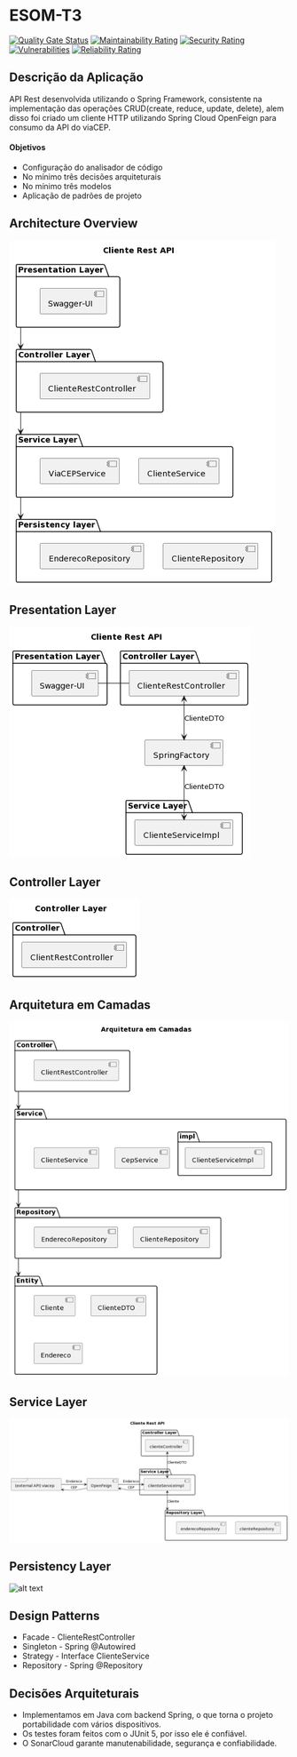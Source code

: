 # ESOM-T3
[![Quality Gate Status](https://sonarcloud.io/api/project_badges/measure?project=Jean-Lucca_PUCRS-ESOM-T3&metric=alert_status)](https://sonarcloud.io/summary/new_code?id=Jean-Lucca_PUCRS-ESOM-T3)
[![Maintainability Rating](https://sonarcloud.io/api/project_badges/measure?project=Jean-Lucca_PUCRS-ESOM-T3&metric=sqale_rating)](https://sonarcloud.io/summary/new_code?id=Jean-Lucca_PUCRS-ESOM-T3)
[![Security Rating](https://sonarcloud.io/api/project_badges/measure?project=Jean-Lucca_PUCRS-ESOM-T3&metric=security_rating)](https://sonarcloud.io/summary/new_code?id=Jean-Lucca_PUCRS-ESOM-T3)
[![Vulnerabilities](https://sonarcloud.io/api/project_badges/measure?project=Jean-Lucca_PUCRS-ESOM-T3&metric=vulnerabilities)](https://sonarcloud.io/summary/new_code?id=Jean-Lucca_PUCRS-ESOM-T3)
[![Reliability Rating](https://sonarcloud.io/api/project_badges/measure?project=Jean-Lucca_PUCRS-ESOM-T3&metric=reliability_rating)](https://sonarcloud.io/summary/new_code?id=Jean-Lucca_PUCRS-ESOM-T3)

## Descrição da Aplicação
API Rest desenvolvida utilizando o Spring Framework, consistente na implementação das operações CRUD(create, reduce, update, delete), alem disso foi criado um cliente HTTP utilizando Spring Cloud OpenFeign para consumo da API do viaCEP.
#### Objetivos
- Configuração do analisador de código
- No mínimo três decisões arquiteturais
- No mínimo três modelos
- Aplicação de padrões de projeto
## Architecture Overview
![alt text](https://github.com/Jean-Lucca/PUCRS-ESOM-T3/blob/main/models/overview-fixed.png)
## Presentation Layer
![alt text](https://github.com/Jean-Lucca/PUCRS-ESOM-T3/blob/main/models/presentation-layer.png)
## Controller Layer
![alt text](https://github.com/Jean-Lucca/PUCRS-ESOM-T3/blob/main/models/Controller%20Layer.png)

## Arquitetura em Camadas
![alt text](https://github.com/Jean-Lucca/PUCRS-ESOM-T3/blob/main/models/camadas.png)

## Service Layer
![alt text](https://github.com/Jean-Lucca/PUCRS-ESOM-T3/blob/main/models/service-layer-fixed.png)

## Persistency Layer
![alt text](https://github.com/Jean-Lucca/PUCRS-ESOM-T3/blob/main/models/Persist%C3%AAncia.png)

## Design Patterns
- Facade - ClienteRestController
- Singleton - Spring @Autowired
- Strategy - Interface ClienteService
- Repository - Spring @Repository
## Decisões Arquiteturais
- Implementamos em Java com backend Spring, o que torna o projeto portabilidade com vários dispositivos.
- Os testes foram feitos com o JUnit 5, por isso ele é confiável.
- O SonarCloud garante manutenabilidade, segurança e confiabilidade.
